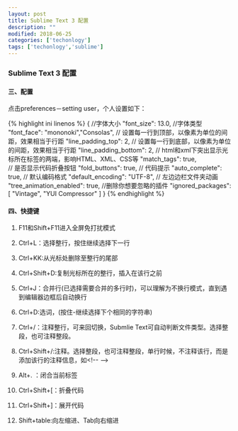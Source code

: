 ```yaml
---
layout: post
title: Sublime Text 3 配置
description: ""
modified: 2018-06-25
categories: ['techonlogy']
tags: ['techonlogy','sublime']
---
```


### Sublime Text 3 配置

#### 三、配置
点击preferences－setting user，个人设置如下：

{% highlight ini linenos %}
{
    //字体大小
    "font_size": 13.0,
    //字体类型
    "font_face": "mononoki","Consolas",
    // 设置每一行到顶部，以像素为单位的间距，效果相当于行距
    "line_padding_top": 2,
    // 设置每一行到底部，以像素为单位的间距，效果相当于行距
    "line_padding_bottom": 2,
    // html和xml下突出显示光标所在标签的两端，影响HTML、XML、CSS等
    "match_tags": true,    
    // 是否显示代码折叠按钮
    "fold_buttons": true,
    // 代码提示
    "auto_complete": true,
    // 默认编码格式
    "default_encoding": "UTF-8",
    // 左边边栏文件夹动画
    "tree_animation_enabled": true,
    //删除你想要忽略的插件
    "ignored_packages":
    [
        "Vintage",
        "YUI Compressor"
    ]
}
{% endhighlight %}


#### 四、快捷键
1. F11和Shift+F11进入全屏免打扰模式

1. Ctrl+L：选择整行，按住继续选择下一行

1. Ctrl+KK:从光标处删除至整行的尾部

1. Ctrl+Shift+D:复制光标所在的整行，插入在该行之前

1. Ctrl+J：合并行(已选择需要合并的多行时)，可以理解为不换行模式，直到遇到编辑器边框后自动换行

1. Ctrl+D:选词，(按住-继续选择下个相同的字符串)

1. Ctrl+/：注释整行，可来回切换，Submlie Text可自动判断文件类型。选择整段，也可注释整段。

1. Ctrl+Shift+/:注释。选择整段，也可注释整段，单行时候，不注释该行，而是添加该行的注释信息，如\<!--  -->

1. Alt+. ：闭合当前标签

1. Ctrl+Shift+[：折叠代码

1. Ctrl+Shift+]：展开代码

1. Shift+table:向左缩进、Tab向右缩进
